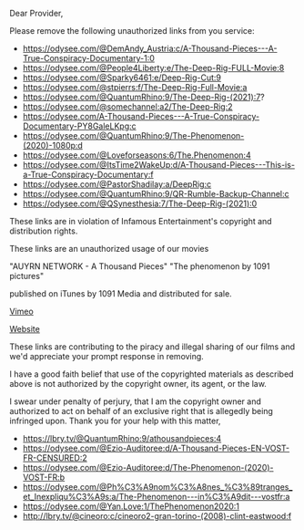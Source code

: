 
Dear Provider,

Please remove the following unauthorized links from you service:
- https://odysee.com/@DemAndy_Austria:c/A-Thousand-Pieces---A-True-Conspiracy-Documentary-1:0
- https://odysee.com/@People4Liberty:e/The-Deep-Rig-FULL-Movie:8
- https://odysee.com/@Sparky6461:e/Deep-Rig-Cut:9 
- https://odysee.com/@stpierrs:f/The-Deep-Rig-Full-Movie:a
- https://odysee.com/@QuantumRhino:9/The-Deep-Rig-(2021):7?
- https://odysee.com/@somechannel:a2/The-Deep-Rig:2 
- https://odysee.com/A-Thousand-Pieces---A-True-Conspiracy-Documentary-PY8GaleLKpg:c
- https://odysee.com/@QuantumRhino:9/The-Phenomenon-(2020)-1080p:d
- https://odysee.com/@Loveforseasons:6/The.Phenomenon:4
- https://odysee.com/@ItsTime2WakeUp:d/A-Thousand-Pieces---This-is-a-True-Conspiracy-Documentary:f
- https://odysee.com/@PastorShadilay:a/DeepRig:c
- https://odysee.com/@QuantumRhino:9/QR-Rumble-Backup-Channel:c
- https://odysee.com/@QSynesthesia:7/The-Deep-Rig-(2021):0


These links are in violation of Infamous Entertainment's copyright and distribution rights.

These links are an unauthorized usage of our movies

"AUYRN NETWORK - A Thousand Pieces"
"The phenomenon by 1091 pictures" 

published on iTunes by 1091 Media and distributed for sale.

[Vimeo](https://vimeo.com/ondemand/athousandpieces)

[Website](https://www.athousandpieces.com/)

These links are contributing to the piracy and illegal sharing of our films and we'd appreciate your prompt response in removing.

I have a good faith belief that use of the copyrighted materials as described above is not authorized by the copyright owner, its agent, or the law.

I swear under penalty of perjury, that I am the copyright owner and authorized to act on behalf of an exclusive right that is allegedly being infringed upon.
Thank you for your help with this matter,

- https://lbry.tv/@QuantumRhino:9/athousandpieces:4
- https://odysee.com/@Ezio-Auditoree:d/A-Thousand-Pieces-EN-VOST-FR-CENSURED:2
- https://odysee.com/@Ezio-Auditoree:d/The-Phenomenon-(2020)-VOST-FR:b
- https://odysee.com/@Ph%C3%A9nom%C3%A8nes_%C3%89tranges_et_Inexpliqu%C3%A9s:a/The-Phenomenon---in%C3%A9dit---vostfr:a
- https://odysee.com/@Yan.Love:1/ThePhenomenon2020:1
- http://lbry.tv/@cineoro:c/cineoro2-gran-torino-(2008)-clint-eastwood:f
